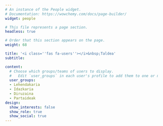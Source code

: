 ```yaml
---
# An instance of the People widget.
# Documentation: https://wowchemy.com/docs/page-builder/
widget: people

# This file represents a page section.
headless: true

# Order that this section appears on the page.
weight: 68

title: '<i class=''fas fa-users''></i>&nbsp;Taldea'
subtitle:

content:
  # Choose which groups/teams of users to display.
  #   Edit `user_groups` in each user's profile to add them to one or more of these groups.
  user_groups:
  - Lehendakaria
  - Idazkaria
  - Diruzaina
  - Partaideak
design:
  show_interests: false
  show_role: true
  show_social: true
---
```

